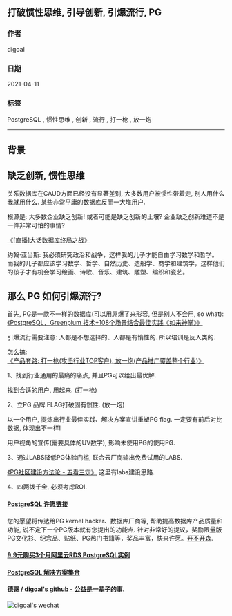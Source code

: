 ## 打破惯性思维, 引导创新, 引爆流行, PG  
  
### 作者  
digoal  
  
### 日期  
2021-04-11   
  
### 标签  
PostgreSQL , 惯性思维 , 创新 , 流行 , 打一枪 , 放一炮   
  
----  
  
## 背景  
  
  
## 缺乏创新, 惯性思维  
关系数据库在CAUD方面已经没有显著差别, 大多数用户被惯性带着走, 别人用什么我就用什么. 某些非常平庸的数据库反而一大堆用户.     
  
根源是: 大多数企业缺乏创新! 或者可能是缺乏创新的土壤? 企业缺乏创新难道不是一件非常可怕的事情?     
  
[《[直播]大话数据库终局之战》](../202009/20200926_03.md)        
  
约翰·亚当斯: 我必须研究政治和战争，这样我的儿子才能自由学习数学和哲学。 而我的儿子都应该学习数学、哲学、自然历史、造船学、商学和建筑学，这样他们的孩子才有机会学习绘画、诗歌、音乐、建筑、雕塑、编织和瓷艺。  
  
## 那么 PG 如何引爆流行?   
首先, PG是一款不一样的数据库(可以用屌爆了来形容, 但是别人不会用, so what): [《PostgreSQL、Greenplum 技术+108个场景结合最佳实践《如来神掌》》](../201706/20170601_02.md)     
  
引爆流行需要注意: 人都是不想选择的、人都是有惰性的. 所以培训是反人类的.      
  
怎么搞: [《产品套路: 打一枪(攻坚行业TOP客户), 放一炮(产品推广覆盖整个行业)》](../202104/20210401_03.md)    
  
1、找到行业通用的最痛的痛点, 并且PG可以给出最优解.   
  
找到合适的用户, 用起来. (打一枪)    
  
2、立PG 品牌 FLAG打破固有惯性. (放一炮)  
  
以一个用户, 提炼出行业最佳实践、解决方案宣讲重塑PG flag. 一定要有前后对比数据, 体现出不一样!    
  
用户视角的宣传(需要具体的UV数字), 影响未使用PG的使用PG.   
  
3、通过LABS降低PG体验门槛, 联合云厂商输出免费试用的LABS.   
  
[《PG社区建设方法论 - 五看三定》](../202103/20210329_01.md)   这里有labs建设思路.    
  
4、四两拨千金, 必须考虑ROI.   
  
  
#### [PostgreSQL 许愿链接](https://github.com/digoal/blog/issues/76 "269ac3d1c492e938c0191101c7238216")
您的愿望将传达给PG kernel hacker、数据库厂商等, 帮助提高数据库产品质量和功能, 说不定下一个PG版本就有您提出的功能点. 针对非常好的提议，奖励限量版PG文化衫、纪念品、贴纸、PG热门书籍等，奖品丰富，快来许愿。[开不开森](https://github.com/digoal/blog/issues/76 "269ac3d1c492e938c0191101c7238216").  
  
  
#### [9.9元购买3个月阿里云RDS PostgreSQL实例](https://www.aliyun.com/database/postgresqlactivity "57258f76c37864c6e6d23383d05714ea")
  
  
#### [PostgreSQL 解决方案集合](https://yq.aliyun.com/topic/118 "40cff096e9ed7122c512b35d8561d9c8")
  
  
#### [德哥 / digoal's github - 公益是一辈子的事.](https://github.com/digoal/blog/blob/master/README.md "22709685feb7cab07d30f30387f0a9ae")
  
  
![digoal's wechat](../pic/digoal_weixin.jpg "f7ad92eeba24523fd47a6e1a0e691b59")
  
